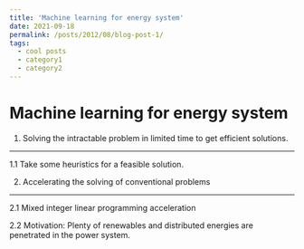 ```yaml
---
title: 'Machine learning for energy system'
date: 2021-09-18
permalink: /posts/2012/08/blog-post-1/
tags:
  - cool posts
  - category1
  - category2
---
```



Machine learning for energy system
======

1. Solving the intractable problem in limited time to get efficient solutions.
------

1.1 Take some heuristics for a feasible solution.

2. Accelerating the solving of conventional problems
------

2.1 Mixed integer linear programming acceleration 

2.2 Motivation: Plenty of renewables and distributed energies are penetrated in the power system.
